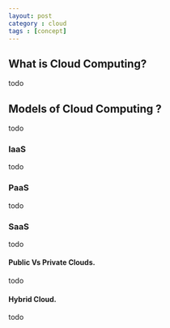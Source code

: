 ```yaml
---
layout: post
category : cloud
tags : [concept]
---
```


## What is Cloud Computing?
todo

## Models of Cloud Computing ?
todo

### IaaS
todo

### PaaS
todo

### SaaS
todo

#### Public Vs Private Clouds.
todo

#### Hybrid Cloud.
todo
